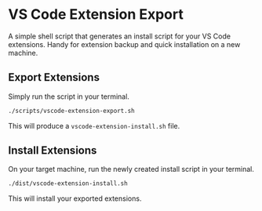 # VS Code Extension Export

A simple shell script that generates an install script for your VS Code extensions. Handy for extension backup and quick installation on a new machine.

## Export Extensions

Simply run the script in your terminal.

```bash
./scripts/vscode-extension-export.sh
```

This will produce a `vscode-extension-install.sh` file.

## Install Extensions

On your target machine, run the newly created install script in your terminal.

```bash
./dist/vscode-extension-install.sh
```

This will install your exported extensions.
